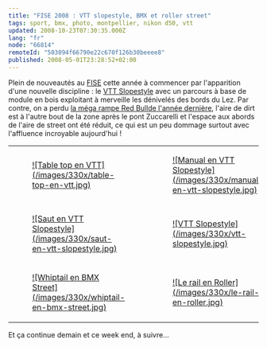 ```yaml
---
title: "FISE 2008 : VTT slopestyle, BMX et roller street"
tags: sport, bmx, photo, montpellier, nikon d50, vtt
updated: 2008-10-23T07:30:35.000Z
lang: "fr"
node: "66814"
remoteId: "503094f66790e22c670f126b30beeee8"
published: 2008-05-01T23:28:52+02:00
---
```


Plein de nouveautés au [FISE](http://www.fise-events.com/) cette année à commencer par l'apparition d'une nouvelle discipline : le [VTT Slopestyle](http://www.fise-events.com/vtt.php) avec un parcours à base de module en bois exploitant à merveille les dénivelés des bords du Lez. Par contre, on a perdu [la méga rampe Red Bull](/images/bmx-rampe.jpg)[de l'année dernière](/post/nokia-fise-2007-roller-street-bmx-rampe-wakeboard-and-bmx-street), l'aire de dirt est à l'autre bout de la zone après le pont Zuccarelli et l'espace aux abords de l'aire de street ont été réduit, ce qui est un peu dommage surtout avec l'affluence incroyable aujourd'hui !

<table class="table-centre"><tr><td><figure class="object-center"><a href="/images/table-top-en-vtt.jpg">![Table top en VTT](/images/330x/table-top-en-vtt.jpg)
</a></figure></td>
<td><figure class="object-center"><a href="/images/manual-en-vtt-slopestyle.jpg">![Manual en VTT Slopestyle](/images/330x/manual-en-vtt-slopestyle.jpg)
</a></figure></td>
</tr>
<tr><td><figure class="object-center"><a href="/images/saut-en-vtt-slopestyle.jpg">![Saut en VTT Slopestyle](/images/330x/saut-en-vtt-slopestyle.jpg)
</a></figure></td>
<td><figure class="object-center"><a href="/images/vtt-slopestyle.jpg">![VTT Slopestyle](/images/330x/vtt-slopestyle.jpg)
</a></figure></td>
</tr>
<tr><td><figure class="object-center"><a href="/images/whiptail-en-bmx-street.jpg">![Whiptail en BMX Street](/images/330x/whiptail-en-bmx-street.jpg)
</a></figure></td>
<td><figure class="object-center"><a href="/images/le-rail-en-roller.jpg">![Le rail en Roller](/images/330x/le-rail-en-roller.jpg)
</a></figure></td>
</tr>

</table>

Et ça continue demain et ce week end, à suivre...

